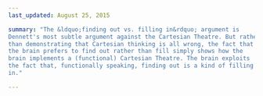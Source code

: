 ```yaml
---
last_updated: August 25, 2015

summary: "The &ldquo;finding out vs. filling in&rdquo; argument is
Dennett's most subtle argument against the Cartesian Theatre. But rather
than demonstrating that Cartesian thinking is all wrong, the fact that
the brain prefers to find out rather than fill simply shows how the
brain implements a (functional) Cartesian Theatre. The brain exploits
the fact that, functionally speaking, finding out is a kind of filling
in."

---
```

